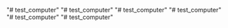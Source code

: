 "# test_computer" 
"# test_computer" 
"# test_computer" 
"# test_computer" 
"# test_computer" 
"# test_computer" 
